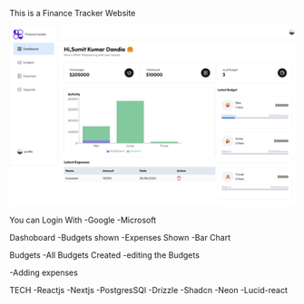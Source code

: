 This is a Finance Tracker Website 


![screenshot](/public/dashboard.jpeg)



You can Login With 
-Google
-Microsoft


Dashoboard
-Budgets shown
-Expenses Shown
-Bar Chart


Budgets
-All Budgets Created
-editing the Budgets

-Adding expenses



TECH
-Reactjs
-Nextjs
-PostgresSQl
-Drizzle
-Shadcn
-Neon
-Lucid-react
